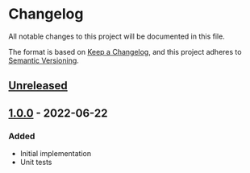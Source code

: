 # Changelog
All notable changes to this project will be documented in this file.

The format is based on [Keep a Changelog](https://keepachangelog.com/en/1.0.0/),
and this project adheres to [Semantic Versioning](https://semver.org/spec/v2.0.0.html).

## [Unreleased]

## [1.0.0] - 2022-06-22
### Added
- Initial implementation
- Unit tests

[Unreleased]: https://github.com/anexia/drf-ip-restrictions/compare/1.0.0...HEAD
[1.0.0]: https://github.com/anexia/drf-ip-restrictions/releases/tag/1.0.0
